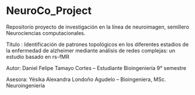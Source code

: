 # NeuroCo_Project
Repositorio proyecto de investigación en la línea de neuroimagen, semillero Neurociencias computacionales.


Título : Identificación de patrones topológicos en los diferentes estadios de la enfermedad de alzheimer 
mediante análisis de redes complejas: un estudio basado en rs-fMR 

Autor:
Daniel Felipe Tamayo Cortes – Estudiante Bioingeniería 9°  semestre 

Asesora: 
Yésika Alexandra Londoño Agudelo – Bioingeniera, MSc. Neuroingeniería

